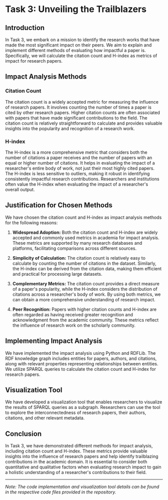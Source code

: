 # Task 3: Unveiling the Trailblazers

## Introduction

In Task 3, we embark on a mission to identify the research works that have made the most significant impact on their peers. We aim to explain and implement different methods of evaluating how impactful a paper is. Specifically, we will calculate the citation count and H-index as metrics of impact for research papers.

## Impact Analysis Methods

### Citation Count

The citation count is a widely accepted metric for measuring the influence of research papers. It involves counting the number of times a paper is cited by other research papers. Higher citation counts are often associated with papers that have made significant contributions to the field. The citation count is relatively straightforward to calculate and provides valuable insights into the popularity and recognition of a research work.

### H-index

The H-index is a more comprehensive metric that considers both the number of citations a paper receives and the number of papers with an equal or higher number of citations. It helps in evaluating the impact of a researcher's entire body of work, not just their most highly cited papers. The H-index is less sensitive to outliers, making it robust in identifying consistently impactful research contributions. Researchers and institutions often value the H-index when evaluating the impact of a researcher's overall output.

## Justification for Chosen Methods

We have chosen the citation count and H-index as impact analysis methods for the following reasons:

1. **Widespread Adoption:** Both the citation count and H-index are widely accepted and commonly used metrics in academia for impact analysis. These metrics are supported by many research databases and platforms, facilitating comparisons across different sources.

2. **Simplicity of Calculation:** The citation count is relatively easy to calculate by counting the number of citations in the dataset. Similarly, the H-index can be derived from the citation data, making them efficient and practical for processing large datasets.

3. **Complementary Metrics:** The citation count provides a direct measure of a paper's popularity, while the H-index considers the distribution of citations across a researcher's body of work. By using both metrics, we can obtain a more comprehensive understanding of research impact.

4. **Peer Recognition:** Papers with higher citation counts and H-index are often regarded as having received greater recognition and acknowledgment from the academic community. These metrics reflect the influence of research work on the scholarly community.

## Implementing Impact Analysis

We have implemented the impact analysis using Python and RDFLib. The RDF knowledge graph includes entities for papers, authors, and citations, along with relevant properties representing relationships between entities. We utilize SPARQL queries to calculate the citation count and H-index for research papers.

## Visualization Tool

We have developed a visualization tool that enables researchers to visualize the results of SPARQL queries as a subgraph. Researchers can use the tool to explore the interconnectedness of research papers, their authors, citations, and other relevant metadata.

## Conclusion

In Task 3, we have demonstrated different methods for impact analysis, including citation count and H-index. These metrics provide valuable insights into the influence of research papers and help identify trailblazing contributions in the academic domain. It is essential to consider both quantitative and qualitative factors when evaluating research impact to gain a holistic understanding of a researcher's contributions to their field.

---
*Note: The code implementation and visualization tool details can be found in the respective code files provided in the repository.*